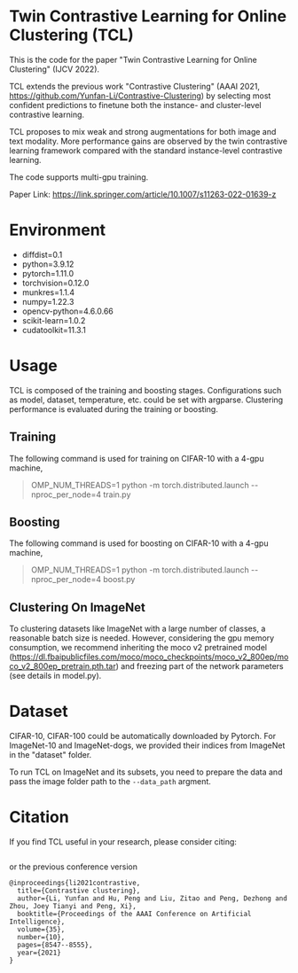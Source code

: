 # Twin Contrastive Learning for Online Clustering (TCL)

This is the code for the paper "Twin Contrastive Learning for Online Clustering" (IJCV 2022). 

TCL extends the previous work "Contrastive Clustering" (AAAI 2021, https://github.com/Yunfan-Li/Contrastive-Clustering) by selecting most confident predictions to finetune both the instance- and cluster-level contrastive learning.

TCL proposes to mix weak and strong augmentations for both image and text modality. More performance gains are observed by the twin contrastive learning framework compared with the standard instance-level contrastive learning.

The code supports multi-gpu training.

Paper Link: https://link.springer.com/article/10.1007/s11263-022-01639-z

# Environment

- diffdist=0.1
- python=3.9.12
- pytorch=1.11.0
- torchvision=0.12.0
- munkres=1.1.4
- numpy=1.22.3
- opencv-python=4.6.0.66
- scikit-learn=1.0.2
- cudatoolkit=11.3.1

# Usage

TCL is composed of the training and boosting stages. Configurations such as model, dataset, temperature, etc. could be set with argparse. Clustering performance is evaluated during the training or boosting.

## Training

The following command is used for training on CIFAR-10 with a 4-gpu machine,

> OMP_NUM_THREADS=1 python -m torch.distributed.launch --nproc_per_node=4 train.py

## Boosting

The following command is used for boosting on CIFAR-10 with a 4-gpu machine,

> OMP_NUM_THREADS=1 python -m torch.distributed.launch --nproc_per_node=4 boost.py

## Clustering On ImageNet
To clustering datasets like ImageNet with a large number of classes, a reasonable batch size is needed. However, considering the gpu memory consumption, we recommend inheriting the moco v2 pretrained model (https://dl.fbaipublicfiles.com/moco/moco_checkpoints/moco_v2_800ep/moco_v2_800ep_pretrain.pth.tar) and freezing part of the network parameters (see details in model.py).

# Dataset

CIFAR-10, CIFAR-100 could be automatically downloaded by Pytorch. For ImageNet-10 and ImageNet-dogs, we provided their indices from ImageNet in the "dataset" folder.

To run TCL on ImageNet and its subsets, you need to prepare the data and pass the image folder path to the `--data_path` argment.

# Citation

If you find TCL useful in your research, please consider citing:
```

```

or the previous conference version
```
@inproceedings{li2021contrastive,
  title={Contrastive clustering},
  author={Li, Yunfan and Hu, Peng and Liu, Zitao and Peng, Dezhong and Zhou, Joey Tianyi and Peng, Xi},
  booktitle={Proceedings of the AAAI Conference on Artificial Intelligence},
  volume={35},
  number={10},
  pages={8547--8555},
  year={2021}
}
```
